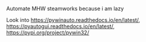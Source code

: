 Automate MHW steamworks because i am lazy

Look into https://pywinauto.readthedocs.io/en/latest/, https://pyautogui.readthedocs.io/en/latest/, https://pypi.org/project/pywin32/

